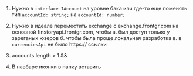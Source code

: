 1. Нужно в `interface IAccount` на уровне бэка или где-то еще поменять тип `accountId: string;` на `accountId: number;`

2. Нужно в идеале переместить exchange с exchange.frontgr.com на основной finstoryapi.frontgr.com, чтобы а. был доступ только у зареганых юзеров б. чтобы была проще локальная разработка в. в `currenciesApi` не было https:// ссылки

3. accounts.length > 1 &&

4. В навбаре иконки в папку вставить
